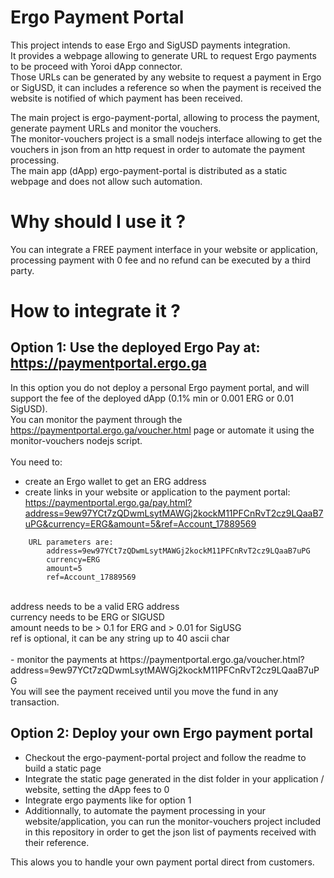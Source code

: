 # Ergo Payment Portal

This project intends to ease Ergo and SigUSD payments integration.<br/>
It provides a webpage allowing to generate URL to request Ergo payments to be proceed with Yoroi dApp connector.<br/>
Those URLs can be generated by any website to request a payment in Ergo or SigUSD, it can includes a reference so when the payment is received the website is notified of which payment has been received.<br/>

The main project is ergo-payment-portal, allowing to process the payment, generate payment URLs and monitor the vouchers.<br/>
The monitor-vouchers project is a small nodejs interface allowing to get the vouchers in json from an http request in order to automate the payment processing.<br/>
The main app (dApp) ergo-payment-portal is distributed as a static webpage and does not allow such automation.<br/>

# Why should I use it ?

You can integrate a FREE payment interface in your website or application, processing payment with 0 fee and no refund can be executed by a third party.

# How to integrate it ?

## Option 1: Use the deployed Ergo Pay at: https://paymentportal.ergo.ga

In this option you do not deploy a personal Ergo payment portal, and will support the fee of the deployed dApp (0.1% min or 0.001 ERG or 0.01 SigUSD).<br/>
You can monitor the payment through the https://paymentportal.ergo.ga/voucher.html page or automate it using the monitor-vouchers nodejs script.<br/>
<br/>
You need to:<br/>
  - create an Ergo wallet to get an ERG address<br/>
  - create links in your website or application to the payment portal:<br/>
  https://paymentportal.ergo.ga/pay.html?address=9ew97YCt7zQDwmLsytMAWGj2kockM11PFCnRvT2cz9LQaaB7uPG&currency=ERG&amount=5&ref=Account_17889569<br/>
```
    URL parameters are:
        address=9ew97YCt7zQDwmLsytMAWGj2kockM11PFCnRvT2cz9LQaaB7uPG
        currency=ERG
        amount=5
        ref=Account_17889569
```
<br/>
address needs to be a valid ERG address<br/>
currency needs to be ERG or SIGUSD<br/>
amount needs to be > 0.1 for ERG and > 0.01 for SigUSG<br/>
ref is optional, it can be any string up to 40 ascii char<br/>
<br/>
  - monitor the payments at https://paymentportal.ergo.ga/voucher.html?address=9ew97YCt7zQDwmLsytMAWGj2kockM11PFCnRvT2cz9LQaaB7uPG<br/>
    You will see the payment received until you move the fund in any transaction.
    
## Option 2: Deploy your own Ergo payment portal

- Checkout the ergo-payment-portal project and follow the readme to build a static page
- Integrate the static page generated in the dist folder in your application / website, setting the dApp fees to 0
- Integrate ergo payments like for option 1
- Additionnally, to automate the payment processing in your website/application, you can run the monitor-vouchers project included in this repository in order to get the json list of payments received with their reference.

This alows you to handle your own payment portal direct from customers.


